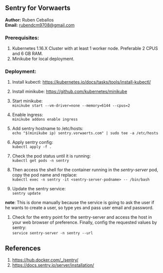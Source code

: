 ## Sentry for Vorwaerts
**Author:** Ruben Ceballos  
**Email:** rubendcm9708@gmail.com  
### Prerequisites:
1. Kubernetes 1.16.X Cluster with at least 1 worker node. Preferable 2 CPUS and 6 GB RAM.  
2. Minikube for local deployment.

### Deployment:
1. Install kubectl: https://kubernetes.io/docs/tasks/tools/install-kubectl/  

1. Install minikube: https://github.com/kubernetes/minikube  

1. Start minikube:  
`minikube start --vm-driver=none --memory=6144 --cpus=2`  

1. Enable ingress:  
`minikube addons enable ingress`  

1. Add sentry hostname to /etc/hosts:  
`echo "$(minikube ip) sentry.vorwaerts.com" | sudo tee -a /etc/hosts`  

1. Apply sentry config:  
`kubectl apply -f .`  

1. Check the pod status until it is running:  
`kubectl get pods -n sentry`  

1. Then access the shell for the container running in the *sentry-server* pod, copy the pod name and replace:  
`kubectl exec -n sentry -it <sentry-server-podname> -- /bin/bash `  

1. Update the sentry service:  
`sentry update`  

  **note**: This is done manually because the service is going to ask the user if he wants to create a user, so type yes and pass user email and password.  

1. Check for the entry point for the sentry-server and access the host in your web browser of preference. Finally, config the requested values by sentry:  
`service sentry-server -n sentry --url`

## References
1. https://hub.docker.com/_/sentry/
1. https://docs.sentry.io/server/installation/
